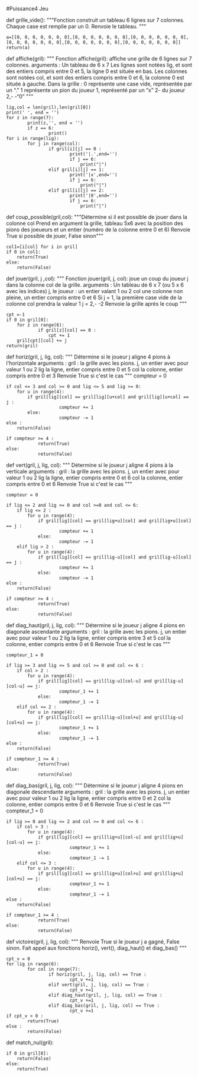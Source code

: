 #Puissance4
Jeu

def grille_vide():
    """Fonction construit un tableau 6 lignes sur 7 colonnes.
       Chaque case est remplie par un 0.
       Renvoie le tableau.
    """
    
    a=[[0, 0, 0, 0, 0, 0, 0],[0, 0, 0, 0, 0, 0, 0],[0, 0, 0, 0, 0, 0, 0],[0, 0, 0, 0, 0, 0, 0],[0, 0, 0, 0, 0, 0, 0],[0, 0, 0, 0, 0, 0, 0]]
    return(a)

def affiche(gril):
    """ Fonction affiche(gril): affiche une grille de 6 lignes sur 7 colonnes.
            arguments :
                Un tableau de 6 x 7
                           Les lignes sont notées lig, et sont des entiers compris entre 0 et 5,
        la ligne 0 est située en bas.
                Les colonnes sont notées col, et sont des entiers compris entre 0 et 6,
        la colonne 0 est située à gauche.
    Dans la grille :
        0 représente une case vide, représentée par un “.”
        1 représente un pion du joueur 1, représenté par un “x”
        2-                       du joueur 2,-          -“0” 
   """

    lig,col = len(gril),len(gril[0])
    print(' ', end = '')
    for z in range(7):
            print(z,'', end = '')
            if z == 6:
                    print()
    for i in range(lig):
            for j in range(col):
                    if gril[i][j] == 0 :
                            print('|.',end='')
                            if j == 6:
                                print("|")
                    elif gril[i][j] == 1:
                            print('|x',end='')
                            if j == 6:
                                print("|")
                    elif gril[i][j] == 2:
                            print('|0',end='')
                            if j == 6:
                                print("|")
def coup_possible(gril,col):
"""Détermine si il est possible de jouer dans la colonne col
Prend en argument la grille, tableau 5x6 avec la position des pions des joeueurs et un entier (numéro de la colonne entre 0 et 6)
Renvoie True si possible de jouer, False sinon"""

    col1=[i[col] for i in gril]
    if 0 in col1:
        return(True)
    else:
        return(False) 
        
 def jouer(gril, j ,col):
    """ Fonction jouer(gril, j, col): joue un coup du joueur j dans la colonne col de la grille.
            arguments :
                Un tableau de 6 x 7 (ou 5 x 6 avec les indices)
                j, le joueur : un entier valant 1 ou 2
                col une colonne non pleine, un entier compris entre 0 et 6
            Si j = 1, la première case vide de la colonne col prendra la valeur 1
               j = 2,-                                                         -2
    Renvoie la grille après le coup
    """
    
    cpt =-1
    if 0 in gril[0]:
        for z in range(6):
                if gril[z][col] == 0 :
                    cpt += 1
        gril[cpt][col] += j
    return(gril)
    
def horiz(gril, j, lig, col):
    """ Détermine si le joueur j aligne 4 pions à l'horizontale
        arguments :
                gril : la grille avec les pions.
                j, un entier avec pour valeur 1 ou 2
                lig la ligne, entier compris entre 0 et 5
                col la colonne, entier compris entre 0 et 3
        Renvoie True si c'est le cas
    """
    compteur = 0
    
    if col <= 3 and col >= 0 and lig <= 5 and lig >= 0:
        for u in range(4):
            if gril[lig][col] == gril[lig][u+col] and gril[lig][u+col] == j :
                        compteur += 1
            else:
                        compteur -= 1
    else :
        return(False)
        
    if compteur >= 4 :
                return(True)
    else:
                return(False)
  
  def vert(gril, j, lig, col):
    """ Détermine si le joueur j aligne 4 pions à la verticale
        arguments :
                gril : la grille avec les pions.
                j, un entier avec pour valeur 1 ou 2
                lig la ligne, entier compris entre 0 et 6
                col la colonne, entier compris entre 0 et 6
        Renvoie True si c'est le cas
    """

    compteur = 0
    
    if lig <= 2 and lig >= 0 and col >=0 and col <= 6:
        if lig <= 2 :
            for u in range(4):
                if gril[lig][col] == gril[lig+u][col] and gril[lig+u][col] == j :
                        compteur += 1
                else:
                        compteur -= 1
        elif lig > 2 :
            for u in range(4):
                if gril[lig][col] == gril[lig-u][col] and gril[lig-u][col] == j :
                        compteur += 1
                else:
                        compteur -= 1
    else :
        return(False)
	
    if compteur >= 4 :
                return(True)
    else:
                return(False)
                
 def diag_haut(gril, j, lig, col):
    """ Détermine si le joueur j aligne 4 pions en diagonale ascendante
        arguments :
                gril : la grille avec les pions.
                j, un entier avec pour valeur 1 ou 2
                lig la ligne, entier compris entre 3 et 5
                col la colonne, entier compris entre 0 et 6
        Renvoie True si c'est le cas
    """

    compteur_1 = 0

    if lig >= 3 and lig <= 5 and col >= 0 and col <= 6 :
        if col > 2 :
            for u in range(4):
                if gril[lig][col] == gril[lig-u][col-u] and gril[lig-u][col-u] == j:
                        compteur_1 += 1
                else:
                        compteur_1 -= 1
        elif col <= 2 :
            for u in range(4):
                if gril[lig][col] == gril[lig-u][col+u] and gril[lig-u][col+u] == j:
                        compteur_1 += 1
                else:
                        compteur_1 -= 1
    else :
        return(False)

    if compteur_1 >= 4 :
                return(True)
    else:
                return(False)
                
   def diag_bas(gril, j, lig, col):
    """ Détermine si le joueur j aligne 4 pions en diagonale descendante
        arguments :
                gril : la grille avec les pions.
                j, un entier avec pour valeur 1 ou 2
                lig la ligne, entier compris entre 0 et 2
                col la colonne, entier compris entre 0 et 6
        Renvoie True si c'est le cas
    """
    compteur_1 = 0
    
    if lig >= 0 and lig <= 2 and col >= 0 and col <= 6 :
        if col > 3 :
            for u in range(4):
                if gril[lig][col] == gril[lig+u][col-u] and gril[lig+u][col-u] == j:
                            compteur_1 += 1
                else:
                            compteur_1 -= 1
        elif col <= 3 :
            for u in range(4):
                if gril[lig][col] == gril[lig+u][col+u] and gril[lig+u][col+u] == j:
                            compteur_1 += 1
                else:
                            compteur_1 -= 1
    else :
        return(False)
        
    if compteur_1 >= 4 :
                return(True)
    else:
                return(False)
                
 def victoire(gril, j, lig, col):
    """ Renvoie True si le joueur j a gagné, False sinon.
    Fait appel aux fonctions horiz(), vert(), diag_haut() et diag_bas()
    """
    
    cpt_v = 0
    for lig in range(6):
            for col in range(7):
                    if horiz(gril, j, lig, col) == True :
                            cpt_v +=1
                    elif vert(gril, j, lig, col) == True :
                            cpt_v +=1
                    elif diag_haut(gril, j, lig, col) == True :
                            cpt_v +=1
                    elif diag_bas(gril, j, lig, col) == True :
                            cpt_v +=1
    if cpt_v > 0 :
            return(True)
    else :
            return(False)
            
def match_nul(gril):

    if 0 in gril[0]:
        return(False)
    else:
        return(True)            
            
            
